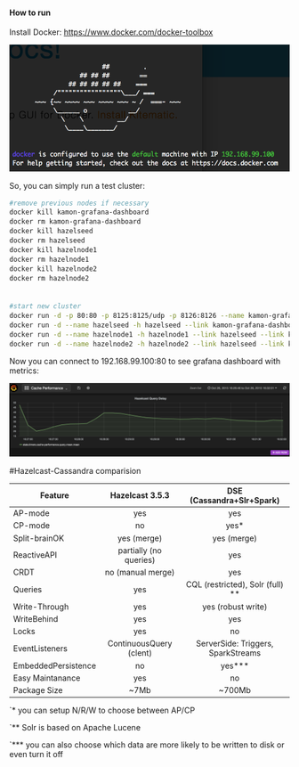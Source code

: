 #### How to run

Install Docker: https://www.docker.com/docker-toolbox

![Graph1](/docker.png)

So, you can simply run a test cluster:

```bash
#remove previous nodes if necessary
docker kill kamon-grafana-dashboard
docker rm kamon-grafana-dashboard
docker kill hazelseed
docker rm hazelseed
docker kill hazelnode1
docker rm hazelnode1
docker kill hazelnode2
docker rm hazelnode2


#start new cluster
docker run -d -p 80:80 -p 8125:8125/udp -p 8126:8126 --name kamon-grafana-dashboard dk14/docker_grafana_graphite
docker run -d --name hazelseed -h hazelseed --link kamon-grafana-dashboard dk14/docker-hazel
docker run -d --name hazelnode1 -h hazelnode1 --link hazelseed --link kamon-grafana-dashboard dk14/docker-hazel
docker run -d --name hazelnode2 -h hazelnode2 --link hazelseed --link kamon-grafana-dashboard dk14/docker-hazel
```

Now you can connect to 192.168.99.100:80 to see grafana dashboard with metrics:

![Graph1](/dashboard.png)


#Hazelcast-Cassandra comparision

Feature             |   Hazelcast 3.5.3          |    DSE (Cassandra+Slr+Spark)         |
--------------------|:--------------------------:|:------------------------------------:|
AP-mode             |    yes                     |    yes                               |
CP-mode             |    no                      |    yes*                              |
Split-brainOK       |    yes (merge)             |    yes (merge)                       |
ReactiveAPI         |    partially (no queries)  |    yes                               |
CRDT                |    no (manual merge)       |    yes                               |
Queries             |    yes                     |    CQL (restricted), Solr (full) **  |
Write-Through       |    yes                     |    yes (robust write)                |
WriteBehind         |    yes                     |    yes                               |
Locks               |    yes                     |    no                                |
EventListeners      | ContinuousQuery (clent)    |    ServerSide: Triggers, SparkStreams|
EmbeddedPersistence |    no                      |    yes***                            |
Easy Maintanance    |    yes                     |    no                                |
Package Size        |    ~7Mb                    |    ~700Mb                            |

`* you can setup N/R/W to choose between AP/CP

`** Solr is based on Apache Lucene

`*** you can also choose which data are more likely to be written to disk or even turn it off